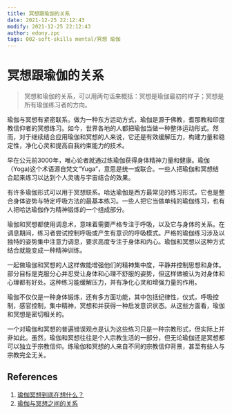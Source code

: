 ```yaml
---
title: 冥想跟瑜伽的关系
date: 2021-12-25 22:12:43
modify: 2021-12-25 22:12:43
author: edony.zpc
tags: 002-soft-skills mental/冥想 瑜伽
---
```


# 冥想跟瑜伽的关系
>冥想和瑜伽的关系，可以用两句话来概括：冥想是瑜伽最初的样子；冥想是所有瑜伽练习者的方向。

瑜伽与冥想有紧密联系。做为一种东方运动方式，瑜伽是源于佛教，耆那教和印度教信仰者的冥想练习。如今，世界各地的人都把瑜伽当做一种整体运动形式。然而，对于继续结合应用瑜伽和冥想的人来说，它还是有效缓解压力，构建力量和稳定性，净化心灵和提高自我约束能力的技术。

早在公元前3000年，唯心论者就通过练瑜伽获得身体精神力量和健康。瑜伽（Yoga)这个术语源自梵文“Yuga”，意思是统一或联合。一些人把瑜伽和冥想结合起来练习以达到个人灵魂与宇宙结合的效果。

有许多瑜伽形式可以用于冥想联系。哈达瑜伽是西方最常见的练习形式，它也是整合身体姿势与特定呼吸方法的最基本练习。一些人把它当做单纯的瑜伽练习，也有人把哈达瑜伽作为精神锻炼的一个组成部分。

瑜伽和冥想都使用调息术，意味着需要严格专注于呼吸，以及它与身体的关系。在调息期间，练习者尝试控制呼吸或产生有意识的呼吸模式。严格的瑜伽练习涉及以独特的姿势集中注意力调息，要求高度专注于身体和内心。瑜伽和冥想以这种方式结合就能变成一种精神训练。

一起做瑜伽和冥想的人这样做能增强他们的精神集中度，平静并控制思想和身体。部分目标是克服分心并忍受让身体和心理不舒服的姿势，但这样做被认为对身体和心理都有好处。这种练习能缓解压力，并有净化心灵和增强力量的作用。

瑜伽不仅仅是一种身体锻炼，还有多方面功能，其中包括纪律性，仪式，呼吸控制，感官控制，集中精神，冥想和并获得一种启发意识状态。从这些方面看，瑜伽和冥想是密切相关的。

一个对瑜伽和冥想的普遍错误观点是认为这些练习只是一种宗教形式，但实际上并非如此。虽然，瑜伽和冥想往往是个人宗教生活的一部分，但无论瑜伽还是冥想都可以独立于宗教信仰。练瑜伽和冥想的人来自不同的宗教信仰背景，甚至有些人与宗教完全无关。

## References
1. [瑜伽冥想到底在想什么？](https://www.163.com/dy/article/G48JOHJK0533TY3N.html)
2. [瑜伽与冥想之间的关系](http://www.ew9z.com/yoga-mingxiang-guanxi.html)